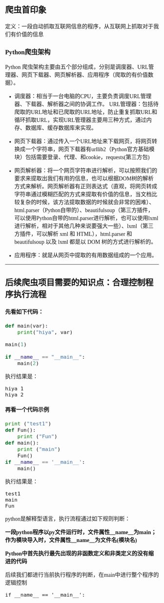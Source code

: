 <font size = 4 face = "黑体">



## 爬虫首印象

定义：一段自动抓取互联网信息的程序，从互联网上抓取对于我们有价值的信息


### Python爬虫架构


Python 爬虫架构主要由五个部分组成，分别是调度器、URL管理器、网页下载器、网页解析器、应用程序（爬取的有价值数据）。

- 调度器：相当于一台电脑的CPU，主要负责调度URL管理器、下载器、解析器之间的协调工作。
URL管理器：包括待爬取的URL地址和已爬取的URL地址，防止重复抓取URL和循环抓取URL，实现URL管理器主要用三种方式，通过内存、数据库、缓存数据库来实现。

- 网页下载器：通过传入一个URL地址来下载网页，将网页转换成一个字符串，网页下载器有urllib2（Python官方基础模块）包括需要登录、代理、和cookie，requests(第三方包)

- 网页解析器：将一个网页字符串进行解析，可以按照我们的要求来提取出我们有用的信息，也可以根据DOM树的解析方式来解析。网页解析器有正则表达式（直观，将网页转成字符串通过模糊匹配的方式来提取有价值的信息，当文档比较复杂的时候，该方法提取数据的时候就会非常的困难）、html.parser（Python自带的）、beautifulsoup（第三方插件，可以使用Python自带的html.parser进行解析，也可以使用lxml进行解析，相对于其他几种来说要强大一些）、lxml（第三方插件，可以解析 xml 和 HTML），html.parser 和 beautifulsoup 以及 lxml 都是以 DOM 树的方式进行解析的。

- 应用程序：就是从网页中提取的有用数据组成的一个应用。

---

## 后续爬虫项目需要的知识点：合理控制程序执行流程

#### 先看如下代码：


```python
def main(var):
    print("hiya", var)

main(1)

if __name__ == "__main__":
    main(2)
```

执行结果是：

    hiya 1
    hiya 2



#### 再看一个代码示例

```python
print ("test1")
def Fun():
    print ("Fun")
def main():
    print ("main")
    Fun()
if __name__ == '__main__':
    main()
```

执行结果是：

    test1
    main
    Fun


python是解释型语言，执行流程通过如下规则判断：

**一段python程序以py文件运行时，文件属性__name__为main；作为模块导入时，文件属性__name__为文件名(模块名)**

**Python中首先执行最先出现的非函数定义和非类定义的没有缩进的代码**


后续我们都进行当前执行程序的判断，在main中进行整个程序的逻辑控制


    if __name__ == '__main__':

</font>
